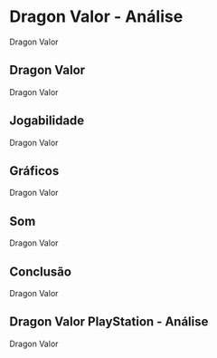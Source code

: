 ---
---

# Dragon Valor - Análise

Dragon Valor

## Dragon Valor

Dragon Valor

## Jogabilidade

Dragon Valor

## Gráficos

Dragon Valor

## Som

Dragon Valor

## Conclusão

Dragon Valor

## Dragon Valor PlayStation - Análise

Dragon Valor
